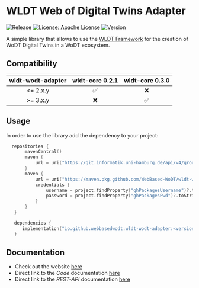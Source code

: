 # WLDT Web of Digital Twins Adapter

![Release](https://github.com/WebBased-WoDT/wldt-wodt-adapter/actions/workflows/build-and-deploy.yml/badge.svg?style=plastic)
[![License: Apache License](https://img.shields.io/badge/License-Apache_License_2.0-yellow.svg)](https://www.apache.org/licenses/LICENSE-2.0)
![Version](https://img.shields.io/github/v/release/WebBased-WoDT/wldt-wodt-adapter?style=plastic)

A simple library that allows to use the [WLDT Framework](https://github.com/wldt) for the creation of WoDT Digital Twins in a WoDT ecosystem.

## Compatibility
| **wldt-wodt-adapter** |       wldt-core 0.2.1        |  wldt-core 0.3.0   |
|:---------------------:|:----------------------------:|:------------------:|
|       <= 2.x.y        |      :white_check_mark:      |        :x:         |
|       >= 3.x.y         |             :x:              | :white_check_mark: |

## Usage
In order to use the library add the dependency to your project:

 ```kotlin
   repositories {
        mavenCentral()
        maven {
            url = uri("https://git.informatik.uni-hamburg.de/api/v4/groups/sane-public/-/packages/maven")
        }
        maven {
            url = uri("https://maven.pkg.github.com/WebBased-WoDT/wldt-wodt-adapter")
            credentials {
                username = project.findProperty("ghPackagesUsername")?.toString() ?: ghPackageUsername
                password = project.findProperty("ghPackagesPwd")?.toString() ?: ghPackagesPwd
            }
        }
    }

    dependencies {
       implementation("io.github.webbasedwodt:wldt-wodt-adapter:<version>")
    }
```

## Documentation
- Check out the website [here](https://webbased-wodt.github.io/wldt-wodt-adapter/)
- Direct link to the *Code* documentation [here](https://webbased-wodt.github.io/wldt-wodt-adapter/documentation/code-doc/)
- Direct link to the *REST-API* documentation [here](https://webbased-wodt.github.io/wldt-wodt-adapter/documentation/openapi-doc/)
